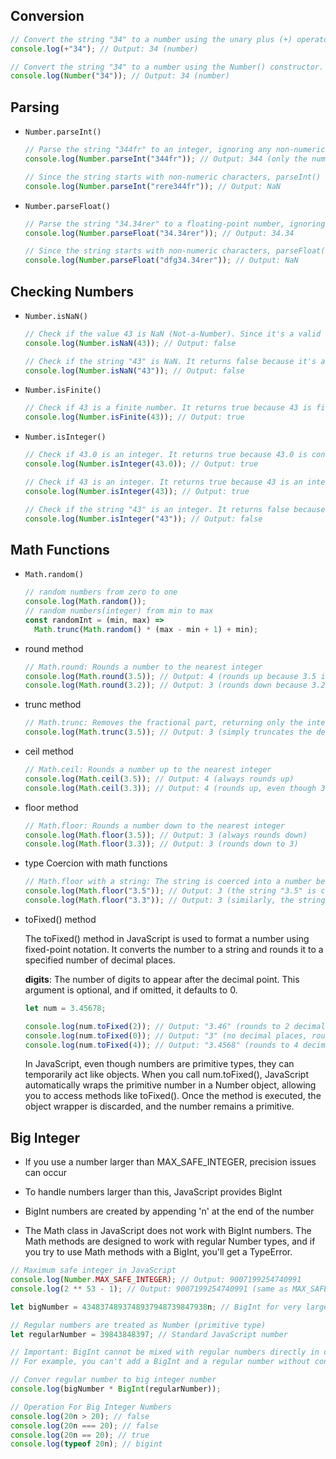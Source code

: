 ## Conversion

```js
// Convert the string "34" to a number using the unary plus (+) operator.
console.log(+"34"); // Output: 34 (number)

// Convert the string "34" to a number using the Number() constructor.
console.log(Number("34")); // Output: 34 (number)
```

## Parsing

- `Number.parseInt()`

  ```js
  // Parse the string "344fr" to an integer, ignoring any non-numeric characters after the digits.
  console.log(Number.parseInt("344fr")); // Output: 344 (only the numeric part is parsed)

  // Since the string starts with non-numeric characters, parseInt() returns NaN.
  console.log(Number.parseInt("rere344fr")); // Output: NaN
  ```

- `Number.parseFloat()`

  ```js
  // Parse the string "34.34rer" to a floating-point number, ignoring non-numeric characters after the digits.
  console.log(Number.parseFloat("34.34rer")); // Output: 34.34

  // Since the string starts with non-numeric characters, parseFloat() returns NaN.
  console.log(Number.parseFloat("dfg34.34rer")); // Output: NaN
  ```

## Checking Numbers

- `Number.isNaN()`

  ```js
  // Check if the value 43 is NaN (Not-a-Number). Since it's a valid number, it returns false.
  console.log(Number.isNaN(43)); // Output: false

  // Check if the string "43" is NaN. It returns false because it's a valid number when coerced.
  console.log(Number.isNaN("43")); // Output: false
  ```

- `Number.isFinite()`

  ```js
  // Check if 43 is a finite number. It returns true because 43 is finite.
  console.log(Number.isFinite(43)); // Output: true
  ```

- `Number.isInteger()`

  ```js
  // Check if 43.0 is an integer. It returns true because 43.0 is considered an integer in JavaScript.
  console.log(Number.isInteger(43.0)); // Output: true

  // Check if 43 is an integer. It returns true because 43 is an integer.
  console.log(Number.isInteger(43)); // Output: true

  // Check if the string "43" is an integer. It returns false because "43" is a string, not a number.
  console.log(Number.isInteger("43")); // Output: false
  ```

## Math Functions

- `Math.random()`

  ```js
  // random numbers from zero to one
  console.log(Math.random());
  // random numbers(integer) from min to max
  const randomInt = (min, max) =>
    Math.trunc(Math.random() * (max - min + 1) + min);
  ```

- round method
  ````js
  // Math.round: Rounds a number to the nearest integer
  console.log(Math.round(3.5)); // Output: 4 (rounds up because 3.5 is halfway)
  console.log(Math.round(3.2)); // Output: 3 (rounds down because 3.2 is less than 3.5)```
  ````
- trunc method

  ````js
  // Math.trunc: Removes the fractional part, returning only the integer part
  console.log(Math.trunc(3.5)); // Output: 3 (simply truncates the decimal)```
  ````

- ceil method

  ```js
  // Math.ceil: Rounds a number up to the nearest integer
  console.log(Math.ceil(3.5)); // Output: 4 (always rounds up)
  console.log(Math.ceil(3.3)); // Output: 4 (rounds up, even though 3.3 is less than 3.5)
  ```

- floor method

  ```js
  // Math.floor: Rounds a number down to the nearest integer
  console.log(Math.floor(3.5)); // Output: 3 (always rounds down)
  console.log(Math.floor(3.3)); // Output: 3 (rounds down to 3)
  ```

- type Coercion with math functions

  ```js
  // Math.floor with a string: The string is coerced into a number before processing
  console.log(Math.floor("3.5")); // Output: 3 (the string "3.5" is converted to a number and floored)
  console.log(Math.floor("3.3")); // Output: 3 (similarly, the string "3.3" is converted and floored)
  ```

- toFixed() method

  The toFixed() method in JavaScript is used to format a number using fixed-point notation. It converts the number to a string and rounds it to a specified number of decimal places.

  **digits**: The number of digits to appear after the decimal point. This argument is optional, and if omitted, it defaults to 0.

  ```js
  let num = 3.45678;

  console.log(num.toFixed(2)); // Output: "3.46" (rounds to 2 decimal places)
  console.log(num.toFixed(0)); // Output: "3" (no decimal places, rounds to nearest integer)
  console.log(num.toFixed(4)); // Output: "3.4568" (rounds to 4 decimal places)
  ```

  In JavaScript, even though numbers are primitive types, they can temporarily act like objects. When you call num.toFixed(), JavaScript automatically wraps the primitive number in a Number object, allowing you to access methods like toFixed(). Once the method is executed, the object wrapper is discarded, and the number remains a primitive.

## Big Integer

- If you use a number larger than MAX_SAFE_INTEGER, precision issues can occur
- To handle numbers larger than this, JavaScript provides BigInt

- BigInt numbers are created by appending 'n' at the end of the number

- The Math class in JavaScript does not work with BigInt numbers. The Math methods are designed to work with regular Number types, and if you try to use Math methods with a BigInt, you'll get a TypeError.

```js
// Maximum safe integer in JavaScript
console.log(Number.MAX_SAFE_INTEGER); // Output: 9007199254740991
console.log(2 ** 53 - 1); // Output: 9007199254740991 (same as MAX_SAFE_INTEGER)

let bigNumber = 4348374893748937948739847938n; // BigInt for very large numbers

// Regular numbers are treated as Number (primitive type)
let regularNumber = 39843848397; // Standard JavaScript number

// Important: BigInt cannot be mixed with regular numbers directly in operations
// For example, you can't add a BigInt and a regular number without converting them properly

// Conver regular number to big integer number
console.log(bigNumber * BigInt(regularNumber));
```

```js
// Operation For Big Integer Numbers
console.log(20n > 20); // false
console.log(20n === 20); // false
console.log(20n == 20); // true
console.log(typeof 20n); // bigint
```
